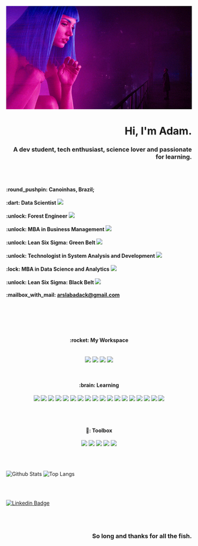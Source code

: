 <div align="center">
    <img src=".github/original.gif" width="600px">
</div>

<h1 align='right'>
    Hi, I'm Adam.
</h1>

<h3 align='right'>
    A dev student, tech enthusiast, science lover and passionate for learning.
</h3>
<br /><br />

<h4 align='left'>
    :round_pushpin: Canoinhas, Brazil;<br /><br />
    :dart: Data Scientist
    <img src="https://img.shields.io/badge/status-loading...-red" /> <br /><br />
    :unlock: Forest Engineer
    <img src="https://img.shields.io/badge/UnC-2007%20--%202010-brightgreen" /> <br /><br />
    :unlock: MBA in Business Management
    <img src="https://img.shields.io/badge/FGV-2015%20--%202017-brightgreen" /> <br /><br />
    :unlock: Lean Six Sigma: Green Belt
    <img src="https://img.shields.io/badge/PUC%2FPR-2018%20--%202019-brightgreen" /> <br /><br />
    :unlock: Technologist in System Analysis and Development
    <img src="https://img.shields.io/badge/IFSC-2019%20--%202022-brightgreen" /> <br /><br />
    :lock: MBA in Data Science and Analytics
    <img src="https://img.shields.io/badge/USP%2FEsalq-2021%20--%202023-brightgreen" /> <br /><br />
    :unlock: Lean Six Sigma: Black Belt
    <img src="https://img.shields.io/badge/EDTI-2022-brightgreen" /> <br /><br />
    :mailbox_with_mail: <a href='mailto:arslabadack@gmail.com'>arslabadack@gmail.com</a><br /><br />
    <br /><br />
</h4>
<br />

<h4 align="center"> :rocket: My Workspace</h4>
<p align="center">
    <br />
    <img src="https://img.shields.io/badge/dell-laptop-007DB8?style=for-the-badge&logo=dell&logoColor=white" />
    <img
        src="https://img.shields.io/badge/intel-core%20i7%2009th-%230071C5.svg?&style=for-the-badge&logo=intel&logoColor=white" />
    <img src="https://img.shields.io/badge/RAM-32GB-%230071C5.svg?&style=for-the-badge&logoColor=white" />
    <img src="https://img.shields.io/badge/Ubuntu-E95420?style=for-the-badge&logo=ubuntu&logoColor=white" />
    
</p>

<br />

<h4 align="center"> :brain: Learning</h4>
<p align="center">
    <img src="https://img.shields.io/badge/Python-3776AB?style=for-the-badge&logo=python&logoColor=white" />
    <img src="https://img.shields.io/badge/PyTorch-EE4C2C?style=for-the-badge&logo=pytorch&logoColor=white" />
    <img src="https://img.shields.io/badge/Numpy-777BB4?style=for-the-badge&logo=numpy&logoColor=white" />
    <img src="https://img.shields.io/badge/Plotly-239120?style=for-the-badge&logo=plotly&logoColor=white" />
    <img src="https://img.shields.io/badge/Keras-D00000?style=for-the-badge&logo=Keras&logoColor=white" />
    <img src="https://img.shields.io/badge/Pandas-2C2D72?style=for-the-badge&logo=pandas&logoColor=white" />
    <img src="https://img.shields.io/badge/scikit_learn-F7931E?style=for-the-badge&logo=scikit-learn&logoColor=white" />
    <img src="https://img.shields.io/badge/TensorFlow-FF6F00?style=for-the-badge&logo=TensorFlow&logoColor=white" />
    <img src="https://img.shields.io/badge/MongoDB-4EA94B?style=for-the-badge&logo=mongodb&logoColor=white" />
    <img src="https://img.shields.io/badge/MySQL-005C84?style=for-the-badge&logo=mysql&logoColor=white" />
    <img src="https://img.shields.io/badge/Docker-2CA5E0?style=for-the-badge&logo=docker&logoColor=white" />
    <img src="https://img.shields.io/badge/Django-092E20?style=for-the-badge&logo=django&logoColor=green" />
    <img src="https://img.shields.io/badge/django%20rest-ff1709?style=for-the-badge&logo=django&logoColor=white" />
    <img src="https://img.shields.io/badge/Git-F05032?style=for-the-badge&logo=git&logoColor=white" />
    <img src="https://img.shields.io/badge/R-276DC3?style=for-the-badge&logo=r&logoColor=white" />
    <img src="https://img.shields.io/badge/Microsoft_Excel-217346?style=for-the-badge&logo=microsoft-excel&logoColor=white" />
    <img src="https://img.shields.io/badge/PowerBI-F2C811?style=for-the-badge&logo=Power%20BI&logoColor=white" />
    <img src="https://img.shields.io/badge/Apache_Spark-FFFFFF?style=for-the-badge&logo=apachespark&logoColor=#E35A16" />
</p>
<br /><br />

<h4 align="center"> 🧰: Toolbox</h4>
<p align="center">
    <img src="https://img.shields.io/badge/Visual_Studio_Code-0078D4?style=for-the-badge&logo=visual%20studio%20code&logoColor=white" />
    <img src="https://img.shields.io/badge/Jupyter-F37626.svg?&style=for-the-badge&logo=Jupyter&logoColor=white" />
    <img src="https://img.shields.io/badge/RStudio-75AADB?style=for-the-badge&logo=RStudio&logoColor=white" />
    <img src="https://img.shields.io/badge/Colab-F9AB00?style=for-the-badge&logo=googlecolab&color=525252" />
    <img src="https://img.shields.io/badge/Insomnia-5849be?style=for-the-badge&logo=Insomnia&logoColor=white" />
</p>
<br /><br />

<p>
    <img align="center"
        src="https://github-readme-stats.vercel.app/api?username=arslabadack&theme=radical&show_icons=true&count_private=true?&include_all_commits=true"
        alt="Github Stats" height="165" />
    <img align="center"
        src="https://github-readme-stats.vercel.app/api/top-langs/?username=arslabadack&layout=compact&theme=radical"
        alt="Top Langs" height="165" />
</p>
<br /><br />

[![Linkedin
Badge](https://img.shields.io/badge/linkedin-%230077B5.svg?&style=for-the-badge&logo=linkedin&logoColor=white&link=https://www.linkedin.com/in/slabadack/)](https://www.linkedin.com/in/slabadack/)

<br /><br />
<h3 align="right">So long and thanks for all the fish. </h3>
